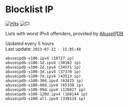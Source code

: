 # Blocklist IP

[![Hits](https://hits.seeyoufarm.com/api/count/incr/badge.svg?url=https%3A%2F%2Fgithub.com%2Fborestad%2Fblocklist-ip%2F&count_bg=%2379C83D&title_bg=%23555555&icon=&icon_color=%23E7E7E7&title=hits&edge_flat=false)](https://hits.seeyoufarm.com)  ![CI](https://img.shields.io/github/workflow/status/borestad/blocklist-ip/CI?style=flat-square)

Lists with worst IPv4 offenders, provided by [AbuseIPDB](https://www.abuseipdb.com/)

<!-- FOOTER-PLACEHOLDER -->
Updated every 5 hours<br>
Last update: `2023-07-22 - 15:05:48`
```
abuseipdb-s100.ipv4 (18727 ip)
abuseipdb-s100-1d.ipv4 (30102 ip)
abuseipdb-s100-2d.ipv4 (34571 ip)
abuseipdb-s100-3d.ipv4 (37370 ip)
abuseipdb-s100-7d.ipv4 (43513 ip)
abuseipdb-s100-30d.ipv4 (63425 ip)
abuseipdb-s100-60d.ipv4 (65338 ip)
abuseipdb-s100-90d.ipv4 (126827 ip)
abuseipdb-s100-120d.ipv4 (160144 ip)
abuseipdb-s100-all.ipv4 (330134 ip)
```
